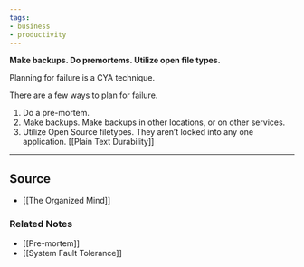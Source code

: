 ```yaml
---
tags:
- business
- productivity
---
```

**Make backups. Do premortems. Utilize open file types.**

Planning for failure is a CYA technique.

There are a few ways to plan for failure.

1. Do a pre-mortem.
2. Make backups. Make backups in other locations, or on other services.
3. Utilize Open Source filetypes. They aren’t locked into any one application. [[Plain Text Durability]] 

---

## Source
- [[The Organized Mind]]

### Related Notes
- [[Pre-mortem]] 
- [[System Fault Tolerance]]